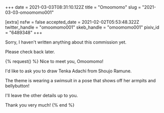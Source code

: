 +++
date = 2021-03-03T08:31:10.122Z
title = "Omoomomo"
slug = "2021-03-03-omoomomo001"

[extra]
nsfw = false
accepted_date = 2021-02-02T05:53:48.322Z
twitter_handle = "omoomomo001"
skeb_handle = "omoomomo001"
pixiv_id = "6489348"
+++

Sorry, I haven't written anything about this commission yet.

Please check back later.

{% request() %}
Nice to meet you, Omoomomo!

I'd like to ask you to draw Tenka Adachi from Shoujo Ramune.

The theme is wearing a swimsuit in a pose that shows off her armpits and bellybutton!

I'll leave the other details up to you.

Thank you very much!
{% end %}
